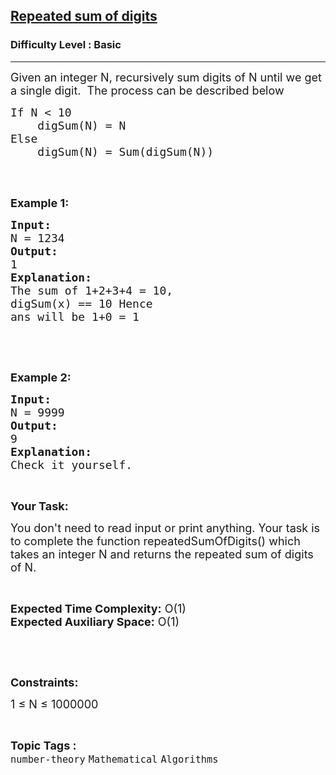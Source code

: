 <h2><a href="https://www.geeksforgeeks.org/problems/repeated-sum-of-digits3955/1?page=1&difficulty=Basic&status=unsolved&sortBy=submissions">Repeated sum of digits</a></h2><h3>Difficulty Level : Basic</h3><hr><div class="problems_problem_content__Xm_eO"><p><span style="font-size:18px">Given an integer N, recursively sum digits of N until we get a single digit.&nbsp; The process can be described below</span></p>

<pre><span style="font-size:18px">If N &lt; 10    
    digSum(N) = N
Else         
    digSum(N) = Sum(digSum(N))
</span>
</pre>

<p>&nbsp;</p>

<p><strong><span style="font-size:18px">Example 1:</span></strong></p>

<pre><strong><span style="font-size:18px">Input:</span></strong>
<span style="font-size:18px">N = 1234</span>
<strong><span style="font-size:18px">Output:</span></strong>
<span style="font-size:18px">1</span>
<strong><span style="font-size:18px">Explanation:</span></strong>
<span style="font-size:18px">The sum of 1+2+3+4 = 10, 
digSum(x) == 10 Hence 
ans will be 1+0 = 1</span></pre>

<p>&nbsp;</p>

<p>&nbsp;</p>

<p><strong><span style="font-size:18px">Example 2:</span></strong></p>

<pre><strong><span style="font-size:18px">Input:</span></strong>
<span style="font-size:18px">N = 9999</span>
<strong><span style="font-size:18px">Output:</span></strong>
<span style="font-size:18px">9</span>
<strong><span style="font-size:18px">Explanation:</span></strong>
<span style="font-size:18px">Check it yourself.</span></pre>

<p>&nbsp;</p>

<p><strong><span style="font-size:18px">Your Task:</span></strong></p>

<p><span style="font-size:18px">You don't need to read input or print anything. Your task is to complete the function repeatedSumOfDigits() which takes an integer N and returns the repeated sum of digits of N.</span></p>

<p>&nbsp;</p>

<p><span style="font-size:18px"><strong>Expected Time Complexity:</strong> O(1)<br>
<strong>Expected Auxiliary Space:</strong> O(1)</span></p>

<p>&nbsp;</p>

<p>&nbsp;</p>

<p><span style="font-size:18px"><strong>Constraints: </strong></span></p>

<p><span style="font-size:18px">1 ≤ N ≤ 1000000</span></p>
</div><br><p><span style=font-size:18px><strong>Topic Tags : </strong><br><code>number-theory</code>&nbsp;<code>Mathematical</code>&nbsp;<code>Algorithms</code>&nbsp;
